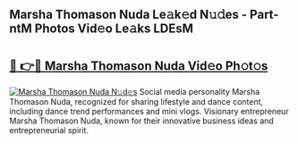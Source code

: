 ## Marsha Thomason Nuda Le𝚊k𝚎d N𝚞𝚍es - Part-ntM Photos Vid𝚎o Le𝚊ks LDEsM

# <h2><a href="http://fbcn6x.evod.top/?m=Marsha+Thomason+Nuda">🔗 👉🔴 Marsha Thomason Nuda Vid𝚎o Ph𝚘t𝚘s</a></h2>

[![Marsha Thomason Nuda N𝚞d𝚎s](https://i.imgur.com/8V9OHl7.gif)](http://fbcn6x.evod.top/?m=Marsha+Thomason+Nuda)
Social media personality Marsha Thomason Nuda, recognized for sharing lifestyle and dance content, including dance trend performances and mini vlogs. Visionary entrepreneur Marsha Thomason Nuda, known for their innovative business ideas and entrepreneurial spirit. 
